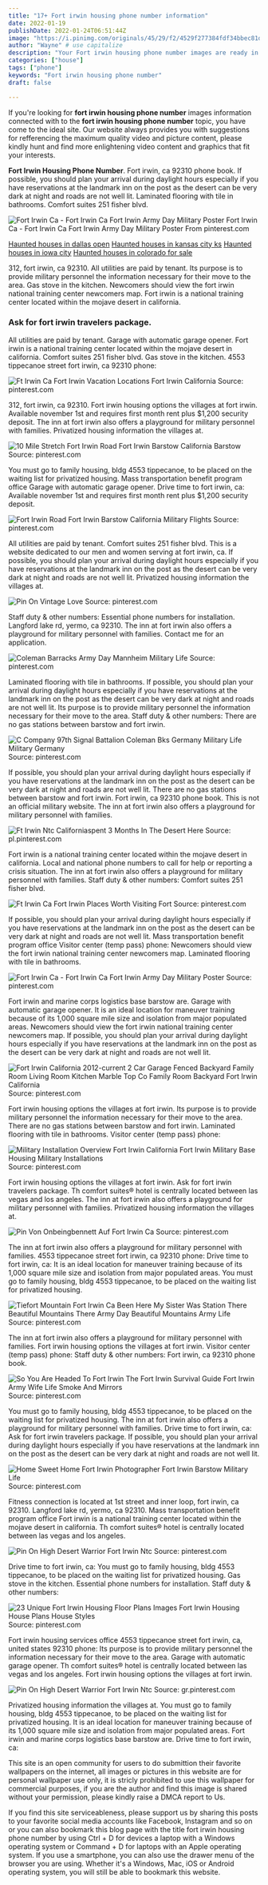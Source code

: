 ```yaml
---
title: "17+ Fort irwin housing phone number information"
date: 2022-01-19
publishDate: 2022-01-24T06:51:44Z
image: "https://i.pinimg.com/originals/45/29/f2/4529f277384fdf34bbec81d21795c65a.jpg"
author: "Wayne" # use capitalize
description: "Your Fort irwin housing phone number images are ready in this website. Fort irwin housing phone number are a topic that is being searched for and liked by netizens now. You can Download the Fort irwin housing phone number files here. Download all royalty-free images."
categories: ["house"]
tags: ["phone"]
keywords: "Fort irwin housing phone number"
draft: false

---
```


If you're looking for **fort irwin housing phone number** images information connected with to the **fort irwin housing phone number** topic, you have come to the ideal  site.  Our website always  provides you with  suggestions  for refferencing  the maximum  quality video and picture  content, please kindly hunt and find more enlightening video content and graphics  that fit your interests.

**Fort Irwin Housing Phone Number**. Fort irwin, ca 92310 phone book. If possible, you should plan your arrival during daylight hours especially if you have reservations at the landmark inn on the post as the desert can be very dark at night and roads are not well lit. Laminated flooring with tile in bathrooms. Comfort suites 251 fisher blvd.

![Fort Irwin Ca - Fort Irwin Ca Fort Irwin Army Day Military Poster](https://i.pinimg.com/originals/2d/74/98/2d7498bc7593d61bb04403ede5723a7c.jpg "Fort Irwin Ca - Fort Irwin Ca Fort Irwin Army Day Military Poster")
Fort Irwin Ca - Fort Irwin Ca Fort Irwin Army Day Military Poster From pinterest.com

[Haunted houses in dallas open](/haunted-houses-in-dallas-open/)
[Haunted houses in kansas city ks](/haunted-houses-in-kansas-city-ks/)
[Haunted houses in iowa city](/haunted-houses-in-iowa-city/)
[Haunted houses in colorado for sale](/haunted-houses-in-colorado-for-sale/)

312, fort irwin, ca 92310. All utilities are paid by tenant. Its purpose is to provide military personnel the information necessary for their move to the area. Gas stove in the kitchen. Newcomers should view the fort irwin national training center newcomers map. Fort irwin is a national training center located within the mojave desert in california.

### Ask for fort irwin travelers package.

All utilities are paid by tenant. Garage with automatic garage opener. Fort irwin is a national training center located within the mojave desert in california. Comfort suites 251 fisher blvd. Gas stove in the kitchen. 4553 tippecanoe street fort irwin, ca 92310 phone:


![Ft Irwin Ca Fort Irwin Vacation Locations Fort Irwin California](https://i.pinimg.com/originals/08/7a/ea/087aea7713131d819bc2c78175315c79.jpg "Ft Irwin Ca Fort Irwin Vacation Locations Fort Irwin California")
Source: pinterest.com

312, fort irwin, ca 92310. Fort irwin housing options the villages at fort irwin. Available november 1st and requires first month rent plus $1,200 security deposit. The inn at fort irwin also offers a playground for military personnel with families. Privatized housing information the villages at.

![10 Mile Stretch Fort Irwin Road Fort Irwin Barstow California Barstow](https://i.pinimg.com/originals/79/95/fe/7995fed6b2128411e621d814d340a371.jpg "10 Mile Stretch Fort Irwin Road Fort Irwin Barstow California Barstow")
Source: pinterest.com

You must go to family housing, bldg 4553 tippecanoe, to be placed on the waiting list for privatized housing. Mass transportation benefit program office Garage with automatic garage opener. Drive time to fort irwin, ca: Available november 1st and requires first month rent plus $1,200 security deposit.

![Fort Irwin Road Fort Irwin Barstow California Military Flights](https://i.pinimg.com/originals/57/9d/3d/579d3da50f3f9cf376784ae0371f643f.jpg "Fort Irwin Road Fort Irwin Barstow California Military Flights")
Source: pinterest.com

All utilities are paid by tenant. Comfort suites 251 fisher blvd. This is a website dedicated to our men and women serving at fort irwin, ca. If possible, you should plan your arrival during daylight hours especially if you have reservations at the landmark inn on the post as the desert can be very dark at night and roads are not well lit. Privatized housing information the villages at.

![Pin On Vintage Love](https://i.pinimg.com/736x/a0/86/9f/a0869fe6c15c1490cda4a115186eb4a0--vintage-love-vintage-signs.jpg "Pin On Vintage Love")
Source: pinterest.com

Staff duty &amp; other numbers: Essential phone numbers for installation. Langford lake rd, yermo, ca 92310. The inn at fort irwin also offers a playground for military personnel with families. Contact me for an application.

![Coleman Barracks Army Day Mannheim Military Life](https://i.pinimg.com/474x/a1/8b/c3/a18bc3328ad5bc787638f3d33b732d53--army-germany.jpg "Coleman Barracks Army Day Mannheim Military Life")
Source: pinterest.com

Laminated flooring with tile in bathrooms. If possible, you should plan your arrival during daylight hours especially if you have reservations at the landmark inn on the post as the desert can be very dark at night and roads are not well lit. Its purpose is to provide military personnel the information necessary for their move to the area. Staff duty &amp; other numbers: There are no gas stations between barstow and fort irwin.

![C Company 97th Signal Battalion Coleman Bks Germany Military Life Military Germany](https://i.pinimg.com/originals/55/bd/29/55bd29a5899ea292c83222536251749f.jpg "C Company 97th Signal Battalion Coleman Bks Germany Military Life Military Germany")
Source: pinterest.com

If possible, you should plan your arrival during daylight hours especially if you have reservations at the landmark inn on the post as the desert can be very dark at night and roads are not well lit. There are no gas stations between barstow and fort irwin. Fort irwin, ca 92310 phone book. This is not an official military website. The inn at fort irwin also offers a playground for military personnel with families.

![Ft Irwin Ntc Californiaspent 3 Months In The Desert Here](https://i.pinimg.com/736x/2d/0f/20/2d0f208fccdb5c170a6c0af84ca9d1fc--army-family-training-center.jpg "Ft Irwin Ntc Californiaspent 3 Months In The Desert Here")
Source: pl.pinterest.com

Fort irwin is a national training center located within the mojave desert in california. Local and national phone numbers to call for help or reporting a crisis situation. The inn at fort irwin also offers a playground for military personnel with families. Staff duty &amp; other numbers: Comfort suites 251 fisher blvd.

![Ft Irwin Ca Fort Irwin Places Worth Visiting Fort](https://i.pinimg.com/originals/60/c1/dc/60c1dc0f9e35611fc9210edaeb5d20e0.jpg "Ft Irwin Ca Fort Irwin Places Worth Visiting Fort")
Source: pinterest.com

If possible, you should plan your arrival during daylight hours especially if you have reservations at the landmark inn on the post as the desert can be very dark at night and roads are not well lit. Mass transportation benefit program office Visitor center (temp pass) phone: Newcomers should view the fort irwin national training center newcomers map. Laminated flooring with tile in bathrooms.

![Fort Irwin Ca - Fort Irwin Ca Fort Irwin Army Day Military Poster](https://i.pinimg.com/originals/2d/74/98/2d7498bc7593d61bb04403ede5723a7c.jpg "Fort Irwin Ca - Fort Irwin Ca Fort Irwin Army Day Military Poster")
Source: pinterest.com

Fort irwin and marine corps logistics base barstow are. Garage with automatic garage opener. It is an ideal location for maneuver training because of its 1,000 square mile size and isolation from major populated areas. Newcomers should view the fort irwin national training center newcomers map. If possible, you should plan your arrival during daylight hours especially if you have reservations at the landmark inn on the post as the desert can be very dark at night and roads are not well lit.

![Fort Irwin California 2012-current 2 Car Garage Fenced Backyard Family Room Living Room Kitchen Marble Top Co Family Room Backyard Fort Irwin California](https://i.pinimg.com/originals/ee/bb/1b/eebb1b4dc1e5c0c7d2273218212ddeee.jpg "Fort Irwin California 2012-current 2 Car Garage Fenced Backyard Family Room Living Room Kitchen Marble Top Co Family Room Backyard Fort Irwin California")
Source: pinterest.com

Fort irwin housing options the villages at fort irwin. Its purpose is to provide military personnel the information necessary for their move to the area. There are no gas stations between barstow and fort irwin. Laminated flooring with tile in bathrooms. Visitor center (temp pass) phone:

![Military Installation Overview Fort Irwin California Fort Irwin Military Base Housing Military Installations](https://i.pinimg.com/600x315/20/06/19/2006191fc7deb29f92bee2ff4f694aaf.jpg "Military Installation Overview Fort Irwin California Fort Irwin Military Base Housing Military Installations")
Source: pinterest.com

Fort irwin housing options the villages at fort irwin. Ask for fort irwin travelers package. Th comfort suites® hotel is centrally located between las vegas and los angeles. The inn at fort irwin also offers a playground for military personnel with families. Privatized housing information the villages at.

![Pin Von Onbeingbennett Auf Fort Irwin Ca](https://i.pinimg.com/originals/46/9e/d4/469ed4ef3432b16107288295583537cb.jpg "Pin Von Onbeingbennett Auf Fort Irwin Ca")
Source: pinterest.com

The inn at fort irwin also offers a playground for military personnel with families. 4553 tippecanoe street fort irwin, ca 92310 phone: Drive time to fort irwin, ca: It is an ideal location for maneuver training because of its 1,000 square mile size and isolation from major populated areas. You must go to family housing, bldg 4553 tippecanoe, to be placed on the waiting list for privatized housing.

![Tiefort Mountain Fort Irwin Ca Been Here My Sister Was Station There Beautiful Mountains There Army Day Beautiful Mountains Army Life](https://i.pinimg.com/originals/37/e9/a1/37e9a195ee235d88ee19f0ac95a5c988.jpg "Tiefort Mountain Fort Irwin Ca Been Here My Sister Was Station There Beautiful Mountains There Army Day Beautiful Mountains Army Life")
Source: pinterest.com

The inn at fort irwin also offers a playground for military personnel with families. Fort irwin housing options the villages at fort irwin. Visitor center (temp pass) phone: Staff duty &amp; other numbers: Fort irwin, ca 92310 phone book.

![So You Are Headed To Fort Irwin The Fort Irwin Survival Guide Fort Irwin Army Wife Life Smoke And Mirrors](https://i.pinimg.com/originals/e9/b7/c4/e9b7c43281e67d729246df1f74d3a0a6.jpg "So You Are Headed To Fort Irwin The Fort Irwin Survival Guide Fort Irwin Army Wife Life Smoke And Mirrors")
Source: pinterest.com

You must go to family housing, bldg 4553 tippecanoe, to be placed on the waiting list for privatized housing. The inn at fort irwin also offers a playground for military personnel with families. Drive time to fort irwin, ca: Ask for fort irwin travelers package. If possible, you should plan your arrival during daylight hours especially if you have reservations at the landmark inn on the post as the desert can be very dark at night and roads are not well lit.

![Home Sweet Home Fort Irwin Photographer Fort Irwin Barstow Military Life](https://i.pinimg.com/736x/cc/2a/49/cc2a49c8a238bbd38672a121241be6e2--good-bye-the-fort.jpg "Home Sweet Home Fort Irwin Photographer Fort Irwin Barstow Military Life")
Source: pinterest.com

Fitness connection is located at 1st street and inner loop, fort irwin, ca 92310. Langford lake rd, yermo, ca 92310. Mass transportation benefit program office Fort irwin is a national training center located within the mojave desert in california. Th comfort suites® hotel is centrally located between las vegas and los angeles.

![Pin On High Desert Warrior Fort Irwin Ntc](https://i.pinimg.com/736x/f2/d3/d8/f2d3d880eea03e752f046d62d4a5d222.jpg "Pin On High Desert Warrior Fort Irwin Ntc")
Source: pinterest.com

Drive time to fort irwin, ca: You must go to family housing, bldg 4553 tippecanoe, to be placed on the waiting list for privatized housing. Gas stove in the kitchen. Essential phone numbers for installation. Staff duty &amp; other numbers:

![23 Unique Fort Irwin Housing Floor Plans Images Fort Irwin Housing House Plans House Styles](https://i.pinimg.com/474x/6e/e7/da/6ee7da83cde073da8871728b8e71ba71.jpg "23 Unique Fort Irwin Housing Floor Plans Images Fort Irwin Housing House Plans House Styles")
Source: pinterest.com

Fort irwin housing services office 4553 tippecanoe street fort irwin, ca, united states 92310 phone: Its purpose is to provide military personnel the information necessary for their move to the area. Garage with automatic garage opener. Th comfort suites® hotel is centrally located between las vegas and los angeles. Fort irwin housing options the villages at fort irwin.

![Pin On High Desert Warrior Fort Irwin Ntc](https://i.pinimg.com/originals/45/29/f2/4529f277384fdf34bbec81d21795c65a.jpg "Pin On High Desert Warrior Fort Irwin Ntc")
Source: gr.pinterest.com

Privatized housing information the villages at. You must go to family housing, bldg 4553 tippecanoe, to be placed on the waiting list for privatized housing. It is an ideal location for maneuver training because of its 1,000 square mile size and isolation from major populated areas. Fort irwin and marine corps logistics base barstow are. Drive time to fort irwin, ca:

This site is an open community for users to do submittion their favorite wallpapers on the internet, all images or pictures in this website are for personal wallpaper use only, it is stricly prohibited to use this wallpaper for commercial purposes, if you are the author and find this image is shared without your permission, please kindly raise a DMCA report to Us.

If you find this site serviceableness, please support us by sharing this posts to your favorite social media accounts like Facebook, Instagram and so on or you can also bookmark this blog page with the title fort irwin housing phone number by using Ctrl + D for devices a laptop with a Windows operating system or Command + D for laptops with an Apple operating system. If you use a smartphone, you can also use the drawer menu of the browser you are using. Whether it's a Windows, Mac, iOS or Android operating system, you will still be able to bookmark this website.
